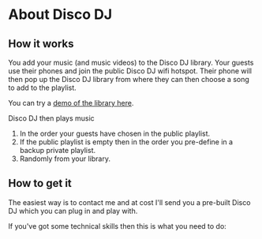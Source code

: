 # About Disco DJ

## How it works

You add your music (and music videos) to the Disco DJ library. Your guests use
their phones and join the public Disco DJ wifi hotspot. Their phone will then
pop up the Disco DJ library from where they can then choose a song to add to the
playlist.

You can try a [demo of the library here](./discodj-web/demo/index.html).

Disco DJ then plays music

1. In the order your guests have chosen in the public playlist.
2. If the public playlist is empty then in the order you pre-define in a backup
   private playlist.
3. Randomly from your library.

## How to get it

The easiest way is to contact me and at cost I'll send you a pre-built Disco DJ
which you can plug in and play with.

If you've got some technical skills then this is what you need to do:


